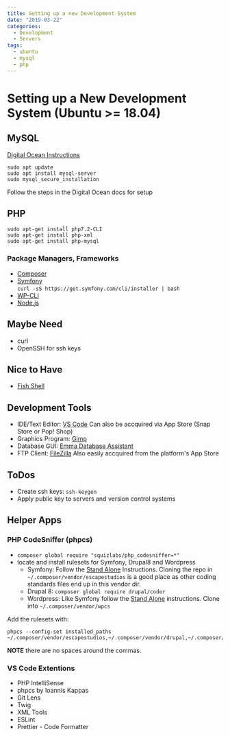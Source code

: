 ```yaml
---
title: Setting up a new Development System
date: "2019-03-22"
categories:
  - Development
  - Servers
tags:
  - ubuntu
  - mysql
  - php
---
```


# Setting up a New Development System (Ubuntu >= 18.04)

## MySQL

[Digital Ocean Instructions](https://www.digitalocean.com/community/tutorials/how-to-install-mysql-on-ubuntu-18-04)

```console
sudo apt update
sudo apt install mysql-server
sudo mysql_secure_installation
```

Follow the steps in the Digital Ocean docs for setup

## PHP

```console
sudo apt-get install php7.2-CLI
sudo apt-get install php-xml
sudo apt-get install php-mysql
```

### Package Managers, Frameworks

- [Composer](https://getcomposer.org/download)
- [Symfony](https://symfony.com/download)  
  `curl -sS https://get.symfony.com/cli/installer | bash`
- [WP-CLI](https://make.wordpress.org/cli/handbook/installing/#installing-via-composer)
- [Node.js](https://nodejs.org/en/)

## Maybe Need

- curl
- OpenSSH for ssh keys

## Nice to Have

- [Fish Shell](https:/fishshell.com)

## Development Tools

- IDE/Text Editor: [VS Code](https://code.visualstudio.com) Can also be accquired via App Store (Snap Store or Pop! Shop)
- Graphics Program: [Gimp](https://gimp.org)
- Database GUI: [Emma Database Assistant](http://www.emma-assistant.org/)
- FTP Client: [FileZilla](https://filezilla-project.org/) Also easily accquired from the platform's App Store

## ToDos

- Create ssh keys: `ssh-keygen`
- Apply public key to servers and version control systems

## Helper Apps

### PHP CodeSniffer (phpcs)

- `composer global require "squizlabs/php_codesniffer=*"`
- locate and install rulesets for Symfony, Drupal8 and Wordpress
  - Symfony: Follow the [Stand Alone](https://github.com/djoos/Symfony-coding-standard#stand-alone) Instructions. Cloning the repo in `~/.composer/vendor/escapestudios` is a good place as other coding standards files end up in this vendor dir.
  - Drupal 8: `composer global require drupal/coder`
  - Wordpress: Like Symfony follow the [Stand Alone](https://github.com/WordPress/WordPress-Coding-Standards#standalone) instructions. Clone into `~/.composer/vendor/wpcs`

Add the rulesets with:

```console
phpcs --config-set installed_paths ~/.composer/vendor/escapestudios,~/.composer/vendor/drupal,~/.composer/vendor/wpcs
```

**NOTE** there are no spaces around the commas.

### VS Code Extentions

- PHP IntelliSense
- phpcs by Ioannis Kappas
- Git Lens
- Twig
- XML Tools
- ESLint
- Prettier - Code Formatter
